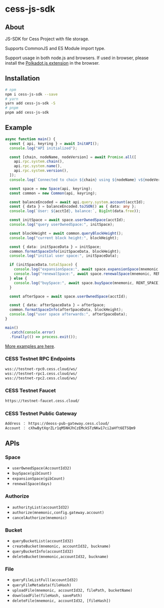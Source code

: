 # cess-js-sdk

## About

JS-SDK for Cess Project with file storage.

Supports CommonJS and ES Module import type.

Support usage in both node.js and browsers. If used in browser, please install the [Polkadot.js extension](https://polkadot.js.org/extension/) in the browser.

## Installation

```bash
# npm
npm i cess-js-sdk --save
# yarn
yarn add cess-js-sdk -S
# pnpm
pnpm add cess-js-sdk
```

## Example

```ts
async function main() {
  const { api, keyring } = await InitAPI();
  console.log("API initialized");

  const [chain, nodeName, nodeVersion] = await Promise.all([
    api.rpc.system.chain(),
    api.rpc.system.name(),
    api.rpc.system.version(),
  ]);
  console.log(`Connected to chain ${chain} using ${nodeName} v${nodeVersion}`);

  const space = new Space(api, keyring);
  const common = new Common(api, keyring);

  const balanceEncoded = await api.query.system.account(acctId);
  const { data } = balanceEncoded.toJSON() as { data: any };
  console.log(`User: ${acctId}, balance:`, BigInt(data.free));

  const initSpace = await space.userOwnedSpace(acctId);
  console.log("query userOwnedSpace:", initSpace);

  const blockHeight = await common.queryBlockHeight();
  console.log("current block height:", blockHeight);

  const { data: initSpaceData } = initSpace;
  common.formatSpaceInfo(initSpaceData, blockHeight);
  console.log("initial user space:", initSpaceData);

  if (initSpaceData.totalSpace) {
    console.log("expansionSpace:", await space.expansionSpace(mnemonic, RENT_SPACE));
    console.log("renewalSpace:", await space.renewalSpace(mnemonic, RENEWAL_LEN));
  } else {
    console.log("buySpace:", await space.buySpace(mnemonic, RENT_SPACE));
  }

  const afterSpace = await space.userOwnedSpace(acctId);

  const { data: afterSpaceData } = afterSpace;
  common.formatSpaceInfo(afterSpaceData, blockHeight);
  console.log("user space afterwards:", afterSpaceData);
}

main()
  .catch(console.error)
  .finally(() => process.exit());
```

[More examples are here](./examples).

### CESS Testnet RPC Endpoints

```sh
wss://testnet-rpc0.cess.cloud/ws/
wss://testnet-rpc1.cess.cloud/ws/
wss://testnet-rpc2.cess.cloud/ws/
```

### CESS Testnet Faucet

```sh
https://testnet-faucet.cess.cloud/
```

### CESS Testnet Public Gateway

```sh
Address ： https://deoss-pub-gateway.cess.cloud/
Account ： cXhwBytXqrZLr1qM5NHJhCzEMckSTzNKw17ci2aHft6ETSQm9
```

## APIs

### Space

- `userOwnedSpace(AccountId32)`
- `buySpace(gibCount)`
- `expansionSpace(gibCount)`
- `renewalSpace(days)`

### Authorize

- `authorityList(accountId32)`
- `authorize(mnemonic,config.gateway.account)`
- `cancelAuthorize(mnemonic)`

### Bucket

- `queryBucketList(accountId32)`
- `createBucket(mnemonic, accountId32, buckname)`
- `queryBucketInfo(accountId32)`
- `deleteBucket(mnemonic,accountId32, buckname)`

### File

- `queryFileListFull(accountId32)`
- `queryFileMetadata(fileHash)`
- `uploadFile(mnemonic, accountId32, filePath, bucketName)`
- `downloadFile(fileHash, savePath)`
- `deleteFile(mnemonic, accountId32, [fileHash])`
